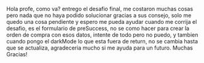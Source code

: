 Hola profe, como va? entrego el desafio final, me costaron muchas cosas pero nada que no haya podido solucionar gracias a sus consejo, solo me quedo una cosa pendiente y espero me pueda ayudar cuando me corrija el desafio, es el formulario de preSuccess, no se como hacer para crear la orden de compra con esos datos, intente de todo pero no puedo, y tambien cuando pongo el darkMode lo que esta fuera de return, no se cambia hasta que se actualiza, agradeceria mucho si me ayuda para un futuro. Muchas Gracias!